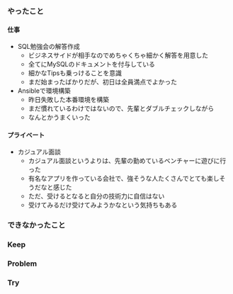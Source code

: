 ### やったこと

#### 仕事

- SQL勉強会の解答作成
  - ビジネスサイドが相手なのでめちゃくちゃ細かく解答を用意した
  - 全てにMySQLのドキュメントを付与している
  - 細かなTipsも乗っけることを意識
  - まだ始まったばかりだが、初日は全員満点でよかった
- Ansibleで環境構築
  - 昨日失敗した本番環境を構築
  - まだ慣れているわけではないので、先輩とダブルチェックしながら
  - なんとかうまくいった

#### プライベート

- カジュアル面談
  - カジュアル面談というよりは、先輩の勤めているベンチャーに遊びに行った
  - 有名なアプリを作っている会社で、強そうな人たくさんでとても楽しそうだなと感じた
  - ただ、受けるとなると自分の技術力に自信はない
  - 受けてみるだけ受けてみようかなという気持ちもある

### できなかったこと



### Keep



### Problem



### Try
